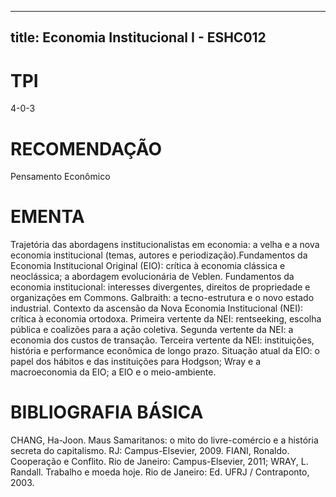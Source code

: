 
---
title: Economia Institucional I - ESHC012 
---

# TPI

4-0-3

# RECOMENDAÇÃO

Pensamento Econômico

# EMENTA

Trajetória das abordagens institucionalistas em economia: a velha e a nova economia institucional (temas, autores e periodização).Fundamentos da Economia Institucional Original (EIO): crítica à economia clássica e neoclássica; a abordagem evolucionária de Veblen. Fundamentos da economia institucional: interesses divergentes, direitos de propriedade e organizações em Commons. Galbraith: a tecno-estrutura e o novo estado industrial. Contexto da ascensão da Nova Economia Institucional (NEI): crítica à economia ortodoxa. Primeira vertente da NEI: rentseeking, escolha pública e coalizões para a ação coletiva. Segunda vertente da NEI: a economia dos custos de transação. Terceira vertente da NEI: instituições, história e performance econômica de longo prazo. Situação atual da EIO: o papel dos hábitos e das instituições para Hodgson; Wray e a macroeconomia da EIO; a EIO e o meio-ambiente.

# BIBLIOGRAFIA BÁSICA

CHANG, Ha-Joon. Maus Samaritanos: o mito do livre-comércio e a história secreta do capitalismo. RJ: Campus-Elsevier, 2009. 
FIANI, Ronaldo. Cooperação e Conflito. Rio de Janeiro: Campus-Elsevier, 2011; 
WRAY, L. Randall. Trabalho e moeda hoje. Rio de Janeiro: Ed. UFRJ / Contraponto, 2003.
        
